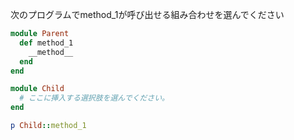 次のプログラムでmethod_1が呼び出せる組み合わせを選んでください

```ruby
module Parent
  def method_1
    __method__
  end
end

module Child
  # ここに挿入する選択肢を選んでください。
end

p Child::method_1
```